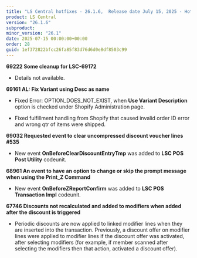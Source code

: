 ```yaml
---
title: "LS Central hotfixes - 26.1.6,  Release date July 15, 2025 - Hotfixes"
product: LS Central
version: "26.1.6"
subproduct: 
minor_version: "26.1"
date: 2025-07-15 00:00:00+00:00
order: 28
guid: 1ef372822bfcc26fa85f83d76d6d0e8df8503c99
---
```


<strong>69222 Some cleanup for LSC-69172</strong><ul><li>Details not available.</li></ul>
<strong>69161 AL: Fix Variant using Desc as name</strong><ul><li>Fixed Error: OPTION_DOES_NOT_EXIST, when <b>Use Variant Description</b> option is checked under Shopify Administration page.</li>
<li>
<p>Fixed fulfillment handling from Shopify that caused invalid order ID error and wrong qtr of items were shipped.</p>
</li></ul>
<strong>69032 Requested event to clear uncompressed discount voucher lines #535</strong><ul><li>New event <b>OnBeforeClearDiscountEntryTmp</b> was added to  <b>LSC POS Post Utility</b> codeunit.</li></ul>
<strong>68961 An event to have an option to change or skip the prompt message when using the Print_Z Command</strong><ul><li>New event <b>OnBeforeZReportConfirm</b> was added to <b>LSC POS Transaction Impl</b> codeunit.</li></ul>
<strong>67746 Discounts not recalculated and added to modifiers when added after the discount is triggered</strong><ul><li>Periodic discounts are now applied to linked modifier lines when they are inserted into the transaction. Previously, a discount offer on modifier lines were applied to modifier lines if the discount offer was activated, after selecting modifiers (for example, if member scanned after selecting the modifiers then that action, activated a discount offer).</li></ul>
